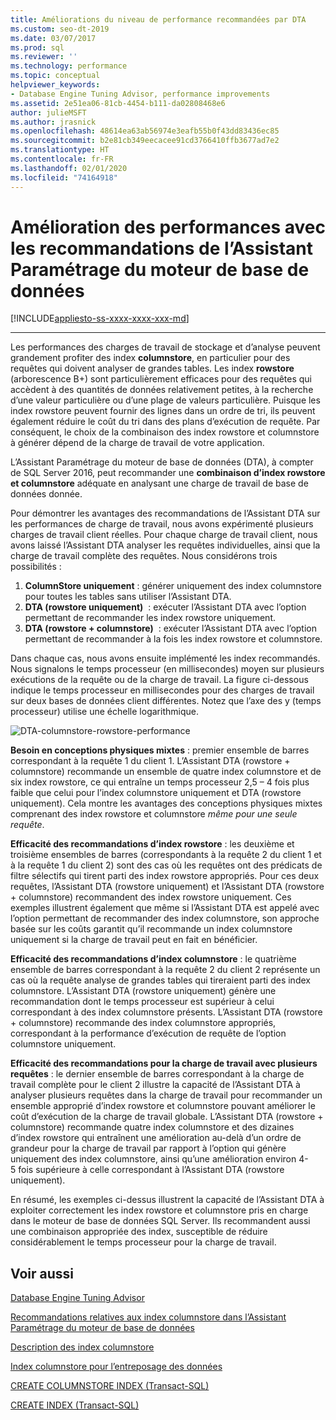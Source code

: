 ```yaml
---
title: Améliorations du niveau de performance recommandées par DTA
ms.custom: seo-dt-2019
ms.date: 03/07/2017
ms.prod: sql
ms.reviewer: ''
ms.technology: performance
ms.topic: conceptual
helpviewer_keywords:
- Database Engine Tuning Advisor, performance improvements
ms.assetid: 2e51ea06-81cb-4454-b111-da02808468e6
author: julieMSFT
ms.author: jrasnick
ms.openlocfilehash: 48614ea63ab56974e3eafb55b0f43dd83436ec85
ms.sourcegitcommit: b2e81cb349eecacee91cd3766410ffb3677ad7e2
ms.translationtype: HT
ms.contentlocale: fr-FR
ms.lasthandoff: 02/01/2020
ms.locfileid: "74164918"
---
```

# <a name="performance-improvements-using-database-engine-tuning-advisor-dta-recommendations"></a>Amélioration des performances avec les recommandations de l’Assistant Paramétrage du moteur de base de données
[!INCLUDE[appliesto-ss-xxxx-xxxx-xxx-md](../../includes/appliesto-ss-xxxx-xxxx-xxx-md.md)]


---
Les performances des charges de travail de stockage et d’analyse peuvent grandement profiter des index **columnstore**, en particulier pour des requêtes qui doivent analyser de grandes tables. Les index **rowstore** (arborescence B+) sont particulièrement efficaces pour des requêtes qui accèdent à des quantités de données relativement petites, à la recherche d’une valeur particulière ou d’une plage de valeurs particulière. Puisque les index rowstore peuvent fournir des lignes dans un ordre de tri, ils peuvent également réduire le coût du tri dans des plans d’exécution de requête. Par conséquent, le choix de la combinaison des index rowstore et columnstore à générer dépend de la charge de travail de votre application.

L’Assistant Paramétrage du moteur de base de données (DTA), à compter de SQL Server 2016, peut recommander une **combinaison d’index rowstore et columnstore** adéquate en analysant une charge de travail de base de données donnée. 

Pour démontrer les avantages des recommandations de l’Assistant DTA sur les performances de charge de travail, nous avons expérimenté plusieurs charges de travail client réelles. Pour chaque charge de travail client, nous avons laissé l’Assistant DTA analyser les requêtes individuelles, ainsi que la charge de travail complète des requêtes. Nous considérons trois possibilités :
  
  1. **ColumnStore uniquement** : générer uniquement des index columnstore pour toutes les tables sans utiliser l’Assistant DTA. 
  2. **DTA (rowstore uniquement)**  : exécuter l’Assistant DTA avec l’option permettant de recommander les index rowstore uniquement.
  3. **DTA (rowstore + columnstore)**  : exécuter l’Assistant DTA avec l’option permettant de recommander à la fois les index rowstore et columnstore.  
   
Dans chaque cas, nous avons ensuite implémenté les index recommandés. Nous signalons le temps processeur (en millisecondes) moyen sur plusieurs exécutions de la requête ou de la charge de travail. La figure ci-dessous indique le temps processeur en millisecondes pour des charges de travail sur deux bases de données client différentes. Notez que l’axe des y (temps processeur) utilise une échelle logarithmique.   


![DTA-columnstore-rowstore-performance](../../relational-databases/performance/media/dta-columnstore-rowstore-performance.gif)



**Besoin en conceptions physiques mixtes** : premier ensemble de barres correspondant à la requête 1 du client 1. L’Assistant DTA (rowstore + columnstore) recommande un ensemble de quatre index columnstore et de six index rowstore, ce qui entraîne un temps processeur 2,5 – 4 fois plus faible que celui pour l’index columnstore uniquement et DTA (rowstore uniquement). Cela montre les avantages des conceptions physiques mixtes comprenant des index rowstore et columnstore *même pour une seule requête*. 

**Efficacité des recommandations d’index rowstore** : les deuxième et troisième ensembles de barres (correspondants à la requête 2 du client 1 et à la requête 1 du client 2) sont des cas où les requêtes ont des prédicats de filtre sélectifs qui tirent parti des index rowstore appropriés. Pour ces deux requêtes, l’Assistant DTA (rowstore uniquement) et l’Assistant DTA (rowstore + columnstore) recommandent des index rowstore uniquement. Ces exemples illustrent également que même si l’Assistant DTA est appelé avec l’option permettant de recommander des index columnstore, son approche basée sur les coûts garantit qu’il recommande un index columnstore uniquement si la charge de travail peut en fait en bénéficier.

**Efficacité des recommandations d’index columnstore** : le quatrième ensemble de barres correspondant à la requête 2 du client 2 représente un cas où la requête analyse de grandes tables qui tireraient parti des index columnstore. L’Assistant DTA (rowstore uniquement) génère une recommandation dont le temps processeur est supérieur à celui correspondant à des index columnstore présents. L’Assistant DTA (rowstore + columnstore) recommande des index columnstore appropriés, correspondant à la performance d’exécution de requête de l’option columnstore uniquement.

**Efficacité des recommandations pour la charge de travail avec plusieurs requêtes** : le dernier ensemble de barres correspondant à la charge de travail complète pour le client 2 illustre la capacité de l’Assistant DTA à analyser plusieurs requêtes dans la charge de travail pour recommander un ensemble approprié d’index rowstore et columnstore pouvant améliorer le coût d’exécution de la charge de travail globale. L’Assistant DTA (rowstore + columnstore) recommande quatre index columnstore et des dizaines d’index rowstore qui entraînent une amélioration au-delà d’un ordre de grandeur pour la charge de travail par rapport à l’option qui génère uniquement des index columnstore, ainsi qu’une amélioration environ 4-5 fois supérieure à celle correspondant à l’Assistant DTA (rowstore uniquement).

En résumé, les exemples ci-dessus illustrent la capacité de l’Assistant DTA à exploiter correctement les index rowstore et columnstore pris en charge dans le moteur de base de données SQL Server. Ils recommandent aussi une combinaison appropriée des index, susceptible de réduire considérablement le temps processeur pour la charge de travail. 

<a name="see-also"></a>Voir aussi
---
[Database Engine Tuning Advisor](../../relational-databases/performance/database-engine-tuning-advisor.md)

[Recommandations relatives aux index columnstore dans l’Assistant Paramétrage du moteur de base de données](../../relational-databases/performance/columnstore-index-recommendations-in-database-engine-tuning-advisor-dta.md)

[Description des index columnstore](~/relational-databases/indexes/columnstore-indexes-overview.md)

[Index columnstore pour l’entreposage des données](~/relational-databases/indexes/columnstore-indexes-data-warehouse.md)

[CREATE COLUMNSTORE INDEX (Transact-SQL)](../../t-sql/statements/create-columnstore-index-transact-sql.md)

[CREATE INDEX (Transact-SQL)](../../t-sql/statements/create-index-transact-sql.md)



